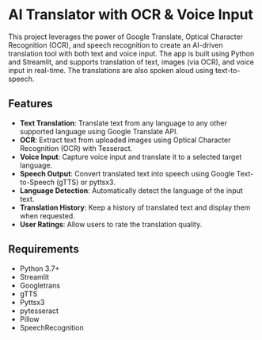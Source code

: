 # AI Translator with OCR & Voice Input

This project leverages the power of Google Translate, Optical Character Recognition (OCR), and speech recognition to create an AI-driven translation tool with both text and voice input. The app is built using Python and Streamlit, and supports translation of text, images (via OCR), and voice input in real-time. The translations are also spoken aloud using text-to-speech.

## Features

- **Text Translation**: Translate text from any language to any other supported language using Google Translate API.
- **OCR**: Extract text from uploaded images using Optical Character Recognition (OCR) with Tesseract.
- **Voice Input**: Capture voice input and translate it to a selected target language.
- **Speech Output**: Convert translated text into speech using Google Text-to-Speech (gTTS) or pyttsx3.
- **Language Detection**: Automatically detect the language of the input text.
- **Translation History**: Keep a history of translated text and display them when requested.
- **User Ratings**: Allow users to rate the translation quality.

## Requirements

- Python 3.7+
- Streamlit
- Googletrans
- gTTS
- Pyttsx3
- pytesseract
- Pillow
- SpeechRecognition


